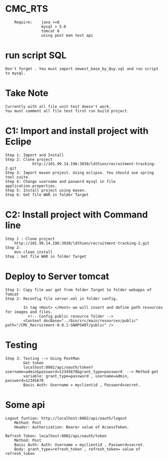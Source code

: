 # CMC_RTS
		Require: 	java >=8
					mysql > 5.6
					tomcat 8 
					using post man test api
# run script SQL
	Don't forget . You must import newest_base_by_Quy.sql and run script to mysql.	
	
# Take Note 
	Currently with all file unit test doesn't work.
	You must comment all file test first run build project.
			
# C1: Import and install project with Eclipe
	Step 1: Import and Install
	Step 2: Clone project 
				http://101.99.14.196:3030/ldthien/recruitment-tracking-2.git
	Step 3: Import maven project. Using eclipse. You should use spring tool suite.
	Step 4: Change username and pasword mysql in file application.properties.
	Step 5: Install project using maven.
	Step 6: Get file WAR in folder Target
# C2: Install project with Command line
	Step 1 : Clone project
		http://101.99.14.196:3030/ldthien/recruitment-tracking-2.git
	Step 2: 
		mvn clean install
	Step : Get file WAR in folder Target	
# Deploy to Server tomcat
	
	Step 1: Copy file war get from folder Target to folder webapps of Tomcat
	Step 2: Reconfig file server.xml in folder config.
			
			In tag <Host> </Host> we will insert and define path resources for images and files.
			  <!-- Config public resource folder -->
  			<Context docBase="../bin/src/main/resources/public" 				path="/CMC_Recruitment-0.0.1-SNAPSHOT/public" />

	
# Testing			
	Step 3: Testing --> Using PostMan
			Get token
			localhost:8082/api/oauth/token?username=admin&password=12345678&grant_type=password  --> Method get
			variable: grant_type=password , username=admin, password=12345678
			Basic Auth: Username = myclientid , Password=secret.
			
# Some api 
	Logout funtion: http://localhost:8082/api/oauth/logout 
		Method: Post
		Header: Authorization: Bearer value of AcsessToken.
		
	Refresh Token: localhost:8082/api/oauth/token
		Method: Post
		Basic Auth: Auth: Username = myclientid , Password=secret.
		Body: grant_type=refresh_token , refresh_token= value of refresh_token
		